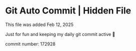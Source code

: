 # Git Auto Commit | Hidden File

This file was added Feb 12, 2025

Just for fun and keeping my daily git commit active 🤪

commit number: 172928
